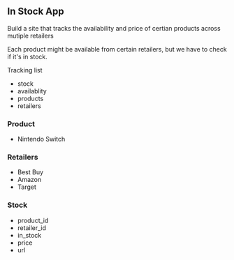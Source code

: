 ## In Stock App

Build a site that tracks the availability and price of certian products
across mutiple retailers

Each product might be available from certain retailers, but we have to check if it's in stock.

Tracking list

- stock
- availablity
- products
- retailers

### Product

- Nintendo Switch 

### Retailers

- Best Buy
- Amazon
- Target

### Stock

- product_id
- retailer_id
- in_stock
- price
- url